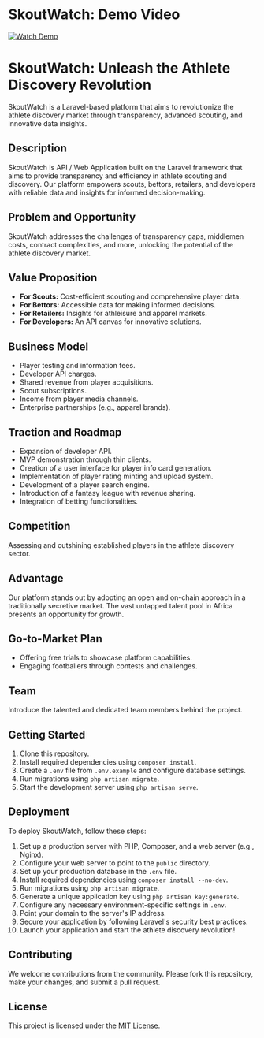 # SkoutWatch: Demo Video

[![Watch Demo](https://img.youtube.com/vi/jbtoL-w824M/0.jpg)](https://www.youtube.com/watch?v=jbtoL-w824M)

# SkoutWatch: Unleash the Athlete Discovery Revolution

SkoutWatch is a Laravel-based platform that aims to revolutionize the athlete discovery market through transparency, advanced scouting, and innovative data insights.

## Description

SkoutWatch is API / Web Application built on the Laravel framework that aims to provide transparency and efficiency in athlete scouting and discovery. Our platform empowers scouts, bettors, retailers, and developers with reliable data and insights for informed decision-making.

## Problem and Opportunity

SkoutWatch addresses the challenges of transparency gaps, middlemen costs, contract complexities, and more, unlocking the potential of the athlete discovery market.

## Value Proposition

- **For Scouts:** Cost-efficient scouting and comprehensive player data.
- **For Bettors:** Accessible data for making informed decisions.
- **For Retailers:** Insights for athleisure and apparel markets.
- **For Developers:** An API canvas for innovative solutions.

## Business Model

- Player testing and information fees.
- Developer API charges.
- Shared revenue from player acquisitions.
- Scout subscriptions.
- Income from player media channels.
- Enterprise partnerships (e.g., apparel brands).

## Traction and Roadmap

- Expansion of developer API.
- MVP demonstration through thin clients.
- Creation of a user interface for player info card generation.
- Implementation of player rating minting and upload system.
- Development of a player search engine.
- Introduction of a fantasy league with revenue sharing.
- Integration of betting functionalities.

## Competition

Assessing and outshining established players in the athlete discovery sector.

## Advantage

Our platform stands out by adopting an open and on-chain approach in a traditionally secretive market. The vast untapped talent pool in Africa presents an opportunity for growth.

## Go-to-Market Plan

- Offering free trials to showcase platform capabilities.
- Engaging footballers through contests and challenges.

## Team

Introduce the talented and dedicated team members behind the project.

## Getting Started

1. Clone this repository.
2. Install required dependencies using `composer install`.
3. Create a `.env` file from `.env.example` and configure database settings.
4. Run migrations using `php artisan migrate`.
5. Start the development server using `php artisan serve`.

## Deployment

To deploy SkoutWatch, follow these steps:

1. Set up a production server with PHP, Composer, and a web server (e.g., Nginx).
2. Configure your web server to point to the `public` directory.
3. Set up your production database in the `.env` file.
4. Install required dependencies using `composer install --no-dev`.
5. Run migrations using `php artisan migrate`.
6. Generate a unique application key using `php artisan key:generate`.
7. Configure any necessary environment-specific settings in `.env`.
8. Point your domain to the server's IP address.
9. Secure your application by following Laravel's security best practices.
10. Launch your application and start the athlete discovery revolution!

## Contributing

We welcome contributions from the community. Please fork this repository, make your changes, and submit a pull request.

## License

This project is licensed under the [MIT License](LICENSE).
